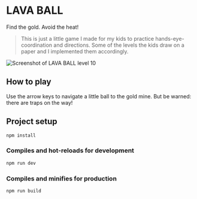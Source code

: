 # LAVA BALL

Find the gold. Avoid the heat!

> This is just a little game I made for my kids to practice hands-eye-coordination and directions. Some of the levels the kids draw on a paper and I implemented them accordingly.

![Screenshot of LAVA BALL level 10](https://github.com/devmount/lava-ball/assets/5441654/8192749b-a9d0-4db8-9179-a1f2ce922a28)

## How to play

Use the arrow keys to navigate a little ball to the gold mine. But be warned: there are traps on the way!

## Project setup

```bash
npm install
```

### Compiles and hot-reloads for development

```bash
npm run dev
```

### Compiles and minifies for production

```bash
npm run build
```
